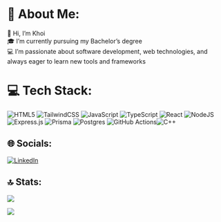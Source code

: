 # 💫 About Me:
👋 Hi, I’m Khoi<br>🎓 I’m currently pursuing my Bachelor’s degree<br>💻 I’m passionate about software development, web technologies, and always eager to learn new tools and frameworks


# 💻 Tech Stack:
![HTML5](https://img.shields.io/badge/html5-%23E34F26.svg?style=for-the-badge&logo=html5&logoColor=white) ![TailwindCSS](https://img.shields.io/badge/tailwindcss-%2338B2AC.svg?style=for-the-badge&logo=tailwind-css&logoColor=white)  ![JavaScript](https://img.shields.io/badge/javascript-%23323330.svg?style=for-the-badge&logo=javascript&logoColor=%23F7DF1E)  ![TypeScript](https://img.shields.io/badge/typescript-%23007ACC.svg?style=for-the-badge&logo=typescript&logoColor=white)  ![React](https://img.shields.io/badge/react-%2320232a.svg?style=for-the-badge&logo=react&logoColor=%2361DAFB)  ![NodeJS](https://img.shields.io/badge/node.js-6DA55F?style=for-the-badge&logo=node.js&logoColor=white)  ![Express.js](https://img.shields.io/badge/express.js-%23404d59.svg?style=for-the-badge&logo=express&logoColor=%2361DAFB)  ![Prisma](https://img.shields.io/badge/Prisma-3982CE?style=for-the-badge&logo=Prisma&logoColor=white)  ![Postgres](https://img.shields.io/badge/postgres-%23316192.svg?style=for-the-badge&logo=postgresql&logoColor=white) ![GitHub Actions](https://img.shields.io/badge/github%20actions-%232671E5.svg?style=for-the-badge&logo=githubactions&logoColor=white)![C++](https://img.shields.io/badge/c++-%2300599C.svg?style=for-the-badge&logo=c%2B%2B&logoColor=white)


## 🌐 Socials:
[![LinkedIn](https://img.shields.io/badge/LinkedIn-%230077B5.svg?logo=linkedin&logoColor=white)](https://linkedin.com/in/daknguyen)


## 🔝 Stats:
![](https://github-readme-stats.vercel.app/api/top-langs/?username=dev-khoi&theme=dark&hide_border=false&include_all_commits=false&count_private=false&layout=compact)

![](https://github-contributor-stats.vercel.app/api?username=dev-khoi&limit=5&theme=dark&combine_all_yearly_contributions=true)

<!--

![](https://github-readme-stats.vercel.app/api?username=dev-khoi&theme=dark&hide_border=false&include_all_commits=false&count_private=false)<br/>

![](https://nirzak-streak-stats.vercel.app/?user=dev-khoi&theme=dark&hide_border=false)<br/>




---
[![](https://visitcount.itsvg.in/api?id=dev-khoi&icon=0&color=0)](https://visitcount.itsvg.in)
--->
<!-- Proudly created with GPRM ( https://gprm.itsvg.in ) -->

<!-- Proudly created with GPRM ( https://gprm.itsvg.in ) -->


<!---
kainguyen11/kainguyen11 is a ✨ special ✨ repository because its `README.md` (this file) appears on your GitHub profile.
You can click the Preview link to take a look at your changes.
--->

